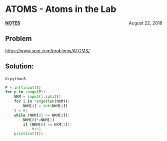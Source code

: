# ATOMS - Atoms in the Lab

<p style="text-align:left;"><a href="../../../notes.html"><b>NOTES</b></a> <span style="float:right;">         August 22, 2018 </span></p>

## Problem

<a href="https://www.spoj.com/problems/ATOMS/" target="_blank">https://www.spoj.com/problems/ATOMS/</a>

## Solution:

in `python3`.

```python
P = int(input())
for p in range(P):
    NKM = input().split()
    for i in range(len(NKM)):
        NKM[i] = int(NKM[i])
    t = 0;
    while (NKM[0] <= NKM[2]):
        NKM[0]*=NKM[1]
        if (NKM[0] <= NKM[2]):
            t+=1
    print(int(t))
```
